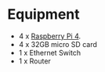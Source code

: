 # Equipment

- 4 x [Raspberry Pi 4](https://www.raspberrypi.org/products/raspberry-pi-4-model-b/specifications/).
- 4 x 32GB micro SD card
- 1 x Ethernet Switch
- 1 x Router
